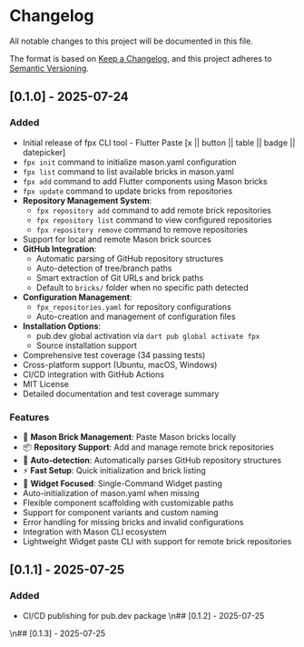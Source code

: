 # Changelog

All notable changes to this project will be documented in this file.

The format is based on [Keep a Changelog](https://keepachangelog.com/en/1.0.0/),
and this project adheres to [Semantic Versioning](https://semver.org/spec/v2.0.0.html).

## [0.1.0] - 2025-07-24

### Added
- Initial release of fpx CLI tool - Flutter Paste [x || button || table || badge || datepicker]
- `fpx init` command to initialize mason.yaml configuration
- `fpx list` command to list available bricks in mason.yaml
- `fpx add` command to add Flutter components using Mason bricks
- `fpx update` command to update bricks from repositories
- **Repository Management System**:
  - `fpx repository add` command to add remote brick repositories
  - `fpx repository list` command to view configured repositories
  - `fpx repository remove` command to remove repositories
- Support for local and remote Mason brick sources
- **GitHub Integration**:
  - Automatic parsing of GitHub repository structures
  - Auto-detection of tree/branch paths
  - Smart extraction of Git URLs and brick paths
  - Default to `bricks/` folder when no specific path detected
- **Configuration Management**:
  - `fpx_repositories.yaml` for repository configurations
  - Auto-creation and management of configuration files
- **Installation Options**:
  - pub.dev global activation via `dart pub global activate fpx`
  - Source installation support
- Comprehensive test coverage (34 passing tests)
- Cross-platform support (Ubuntu, macOS, Windows)
- CI/CD integration with GitHub Actions
- MIT License
- Detailed documentation and test coverage summary

### Features
- 🧱 **Mason Brick Management**: Paste Mason bricks locally
- 📦 **Repository Support**: Add and manage remote brick repositories
- 🔄 **Auto-detection**: Automatically parses GitHub repository structures
- ⚡ **Fast Setup**: Quick initialization and brick listing
- 🎯 **Widget Focused**: Single-Command Widget pasting
- Auto-initialization of mason.yaml when missing
- Flexible component scaffolding with customizable paths
- Support for component variants and custom naming
- Error handling for missing bricks and invalid configurations
- Integration with Mason CLI ecosystem
- Lightweight Widget paste CLI with support for remote brick repositories

## [0.1.1] - 2025-07-25

### Added
- CI/CD publishing for pub.dev package
\n## [0.1.2] - 2025-07-25


\n## [0.1.3] - 2025-07-25

